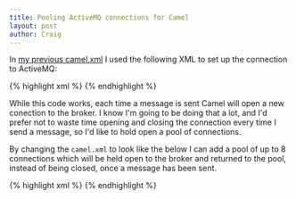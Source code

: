 ```yaml
---
title: Pooling ActiveMQ connections for Camel
layout: post
author: Craig
---
```


In [my previous camel.xml][0] I used the following XML to set up the connection to ActiveMQ:

{% highlight xml %}
    <bean id="activemq" class="org.apache.activemq.camel.component.ActiveMQComponent" >
      <property name="connectionFactory">
	<bean class="org.apache.activemq.ActiveMQConnectionFactory">
	  <property name="brokerURL" value="vm://zuu:61613?create=false&amp;waitForStart=10000" />
	</bean>
      </property>
    </bean>
{% endhighlight %}

While this code works, each time a message is sent Camel will open a new conection to the broker. I know I'm going to be doing that a lot, and I'd prefer not to waste time opening and closing the connection every time I send a message, so I'd like to hold open a pool of connections.

By changing the `camel.xml` to look like the below I can add a pool of up to 8 connections which will be held open to the broker and returned to the pool, instead of being closed, once a message has been sent.

{% highlight xml %}
    <bean id="activemq" class="org.apache.activemq.camel.component.ActiveMQComponent" >
      <property name="connectionFactory">
	<bean id="pooledConnectionFactory" class="org.apache.activemq.pool.PooledConnectionFactory">
	  <property name="maxConnections" value="8" />
	  <property name="connectionFactory">
	    <bean class="org.apache.activemq.ActiveMQConnectionFactory">
	      <property name="brokerURL" value="vm://zuu:61613?create=false&amp;waitForStart=10000" />
	    </bean>
	  </property>
	</bean>
      </property>
    </bean>
{% endhighlight %}

[0]: /2012/09/10/a-basic-servicemix-install
